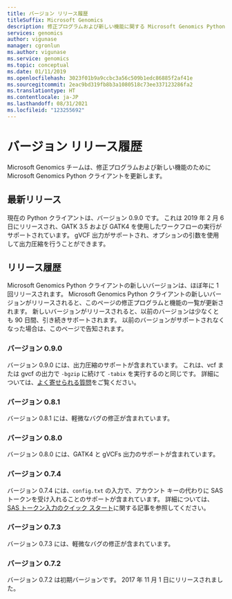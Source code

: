 ```yaml
---
title: バージョン リリース履歴
titleSuffix: Microsoft Genomics
description: 修正プログラムおよび新しい機能に関する Microsoft Genomics Python クライアントの更新のリリース履歴。
services: genomics
author: vigunase
manager: cgronlun
ms.author: vigunase
ms.service: genomics
ms.topic: conceptual
ms.date: 01/11/2019
ms.openlocfilehash: 3023f01b9a9ccbc3a56c509b1edc86885f2af41e
ms.sourcegitcommit: 2eac9bd319fb8b3a1080518c73ee337123286fa2
ms.translationtype: HT
ms.contentlocale: ja-JP
ms.lasthandoff: 08/31/2021
ms.locfileid: "123255692"
---
```

# <a name="version-release-history"></a>バージョン リリース履歴
Microsoft Genomics チームは、修正プログラムおよび新しい機能のために Microsoft Genomics Python クライアントを更新します。 

## <a name="latest-release"></a>最新リリース
現在の Python クライアントは、バージョン 0.9.0 です。 これは 2019 年 2 月 6 日にリリースされ、GATK 3.5 および GATK4 を使用したワークフローの実行がサポートされています。 gVCF 出力がサポートされ、オプションの引数を使用して出力圧縮を行うことができます。


## <a name="release-history"></a>リリース履歴 
Microsoft Genomics Python クライアントの新しいバージョンは、ほぼ年に 1 回リリースされます。 Microsoft Genomics Python クライアントの新しいバージョンがリリースされると、このページの修正プログラムと機能の一覧が更新されます。 新しいバージョンがリリースされると、以前のバージョンは少なくとも 90 日間、引き続きサポートされます。 以前のバージョンがサポートされなくなった場合は、このページで告知されます。 

### <a name="version-090"></a>バージョン 0.9.0
バージョン 0.9.0 には、出力圧縮のサポートが含まれています。 これは、vcf または gvcf の出力で `-bgzip` に続けて `-tabix` を実行するのと同じです。 詳細については、[よく寄せられる質問](frequently-asked-questions-genomics.yml)をご覧ください。 

### <a name="version-081"></a>バージョン 0.8.1
バージョン 0.8.1 には、軽微なバグの修正が含まれています。  

### <a name="version-080"></a>バージョン 0.8.0
バージョン 0.8.0 には、GATK4 と gVCFs 出力のサポートが含まれています。  

### <a name="version-074"></a>バージョン 0.7.4
バージョン 0.7.4 には、`config.txt` の入力で、アカウント キーの代わりに SAS トークンを受け入れることのサポートが含まれています。 詳細については、[SAS トークン入力のクイック スタート](quickstart-input-sas.md)に関する記事を参照してください。 

### <a name="version-073"></a>バージョン 0.7.3
バージョン 0.7.3 には、軽微なバグの修正が含まれています。

### <a name="version-072"></a>バージョン 0.7.2
バージョン 0.7.2 は初期バージョンです。 2017 年 11 月 1 日にリリースされました。
